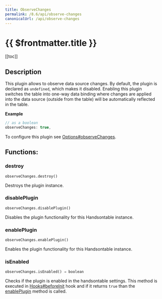 ```yaml
---
title: ObserveChanges
permalink: /8.6/api/observe-changes
canonicalUrl: /api/observe-changes
---
```


# {{ $frontmatter.title }}

[[toc]]

## Description


This plugin allows to observe data source changes. By default, the plugin is declared as `undefined`, which makes it
disabled. Enabling this plugin switches the table into one-way data binding where changes are applied into the data
source (outside from the table) will be automatically reflected in the table.


**Example**  
```js
// as a boolean
observeChanges: true,
```

To configure this plugin see [Options#observeChanges](./Options/#observeChanges).
## Functions:

### destroy
`observeChanges.destroy()`

Destroys the plugin instance.



### disablePlugin
`observeChanges.disablePlugin()`

Disables the plugin functionality for this Handsontable instance.



### enablePlugin
`observeChanges.enablePlugin()`

Enables the plugin functionality for this Handsontable instance.



### isEnabled
`observeChanges.isEnabled() ⇒ boolean`

Checks if the plugin is enabled in the handsontable settings. This method is executed in [Hooks#beforeInit](./Hooks/#beforeInit)
hook and if it returns `true` than the [enablePlugin](#ObserveChanges+enablePlugin) method is called.


